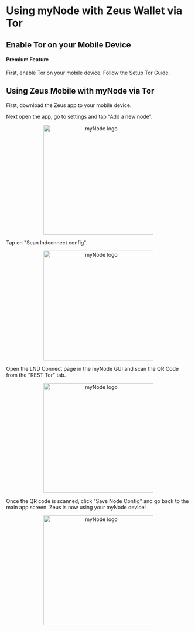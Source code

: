 # Using myNode with Zeus Wallet via Tor

## Enable Tor on your Mobile Device

#### Premium Feature

First, enable Tor on your mobile device. Follow the Setup Tor Guide.

## Using Zeus Mobile with myNode via Tor

First, download the Zeus app to your mobile device.

Next open the app, go to settings and tap "Add a new node".

<center>
  <figure>
    <img src="/mynode-docs-vuepress-mockup/images/remote-access-tor/zeus-wallet-1.png" alt="myNode logo" style="width: 300px">                
  </figure>
</center>

Tap on "Scan lndconnect config".

<center>
  <figure>
    <img src="/mynode-docs-vuepress-mockup/images/remote-access-tor/zeus-wallet-2.png" alt="myNode logo" style="width: 300px">                
  </figure>
</center>

Open the LND Connect page in the myNode GUI and scan the QR Code from the "REST Tor" tab.

<center>
  <figure>
    <img src="/mynode-docs-vuepress-mockup/images/remote-access-tor/zeus-wallet-3.png" alt="myNode logo" style="width: 300px">                
  </figure>
</center>

Once the QR code is scanned, click "Save Node Config" and go back to the main app screen. Zeus is now using your myNode device!

<center>
  <figure>
    <img src="/mynode-docs-vuepress-mockup/images/remote-access-tor/zeus-wallet-4.png" alt="myNode logo" style="width: 300px">                
  </figure>
</center>